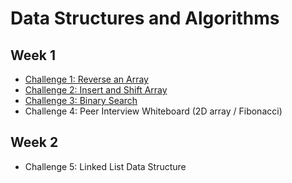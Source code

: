 # Data Structures and Algorithms

## Week 1

* [Challenge 1: Reverse an Array](../readmes/arrayreverse.md)
* [Challenge 2: Insert and Shift Array](../readmes/arrayshift.md)
* [Challenge 3: Binary Search](../readmes/binarysearch.md)
* Challenge 4: Peer Interview Whiteboard (2D array / Fibonacci)

## Week 2

* Challenge 5: Linked List Data Structure

